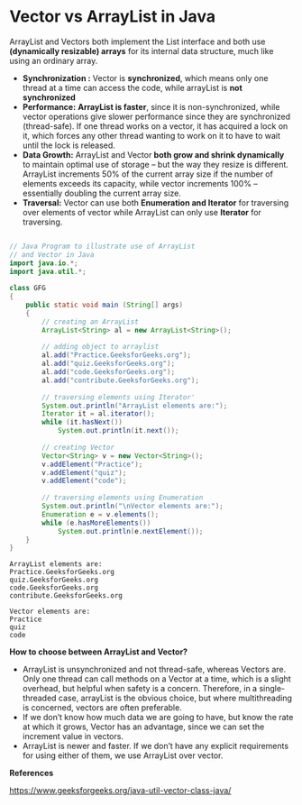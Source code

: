 # Vector vs ArrayList in Java

ArrayList and Vectors both implement the List interface and both use **(dynamically resizable) arrays** for its internal data structure, much like using an ordinary array.

* **Synchronization :**  Vector is **synchronized**, which means only one thread at a time can access the code, while arrayList is **not synchronized**
* **Performance:** **ArrayList is faster**, since it is non-synchronized, 
  while vector operations give slower performance since they are 
  synchronized (thread-safe). If one thread works on a vector, it has 
  acquired a lock on it, which forces any other thread wanting to work on 
  it to have to wait until the lock is released.
* **Data Growth:**  ArrayList and Vector **both grow and shrink dynamically** to
  maintain optimal use of storage – but the way they resize is different.
  ArrayList increments 50% of the current array size if the number of 
  elements exceeds its capacity, while vector increments 100% – 
  essentially doubling the current array size.
*  **Traversal:**  Vector can use both **Enumeration and Iterator** for traversing over elements of vector while ArrayList can only use **Iterator** for traversing.

```java

// Java Program to illustrate use of ArrayList 
// and Vector in Java 
import java.io.*; 
import java.util.*; 
  
class GFG 
{ 
    public static void main (String[] args) 
    { 
        // creating an ArrayList 
        ArrayList<String> al = new ArrayList<String>(); 
  
        // adding object to arraylist 
        al.add("Practice.GeeksforGeeks.org"); 
        al.add("quiz.GeeksforGeeks.org"); 
        al.add("code.GeeksforGeeks.org"); 
        al.add("contribute.GeeksforGeeks.org"); 
  
        // traversing elements using Iterator' 
        System.out.println("ArrayList elements are:"); 
        Iterator it = al.iterator(); 
        while (it.hasNext()) 
            System.out.println(it.next()); 
  
        // creating Vector 
        Vector<String> v = new Vector<String>(); 
        v.addElement("Practice"); 
        v.addElement("quiz"); 
        v.addElement("code"); 
  
        // traversing elements using Enumeration 
        System.out.println("\nVector elements are:"); 
        Enumeration e = v.elements(); 
        while (e.hasMoreElements()) 
            System.out.println(e.nextElement()); 
    } 
} 

```

```
ArrayList elements are:
Practice.GeeksforGeeks.org
quiz.GeeksforGeeks.org
code.GeeksforGeeks.org
contribute.GeeksforGeeks.org

Vector elements are:
Practice
quiz
code
```

**How to choose between ArrayList and Vector?**

- ArrayList is unsynchronized and not thread-safe, whereas Vectors  are. Only one thread can call methods on a Vector at a time, which is a  slight overhead, but helpful when safety is a concern. Therefore, in a  single-threaded case, arrayList is the obvious choice, but where  multithreading is concerned, vectors are often preferable.
- If we don’t know how much data we are going to have, but know the  rate at which it grows, Vector has an advantage, since we can set the  increment value in vectors.
- ArrayList is newer and faster. If we don’t have any explicit  requirements for using either of them, we use ArrayList over vector.



**References**

https://www.geeksforgeeks.org/java-util-vector-class-java/


